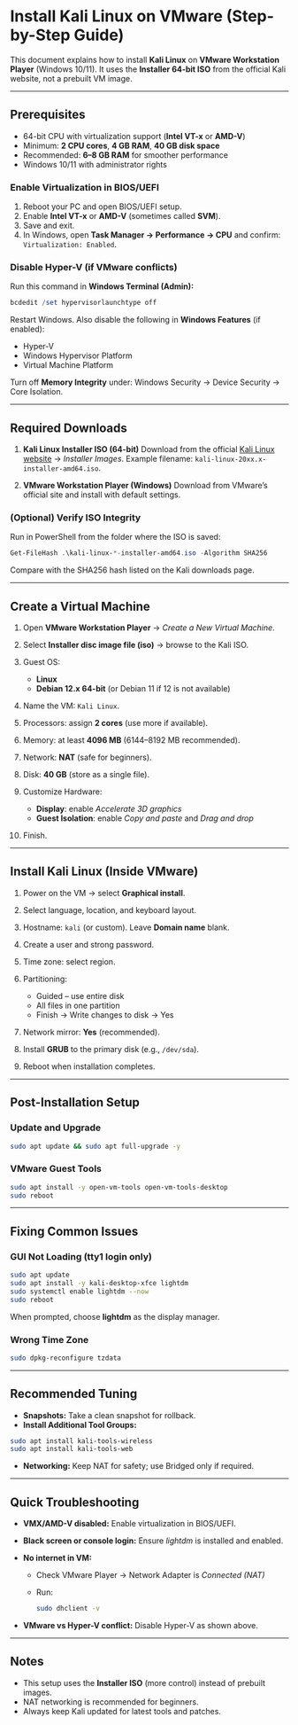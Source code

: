 # Install Kali Linux on VMware (Step-by-Step Guide)

This document explains how to install **Kali Linux** on **VMware Workstation Player** (Windows 10/11).
It uses the **Installer 64-bit ISO** from the official Kali website, not a prebuilt VM image.

---

## Prerequisites

* 64-bit CPU with virtualization support (**Intel VT-x** or **AMD-V**)
* Minimum: **2 CPU cores**, **4 GB RAM**, **40 GB disk space**
* Recommended: **6–8 GB RAM** for smoother performance
* Windows 10/11 with administrator rights

### Enable Virtualization in BIOS/UEFI

1. Reboot your PC and open BIOS/UEFI setup.
2. Enable **Intel VT-x** or **AMD-V** (sometimes called **SVM**).
3. Save and exit.
4. In Windows, open **Task Manager → Performance → CPU** and confirm: `Virtualization: Enabled`.

### Disable Hyper-V (if VMware conflicts)

Run this command in **Windows Terminal (Admin):**

```powershell
bcdedit /set hypervisorlaunchtype off
```

Restart Windows. Also disable the following in **Windows Features** (if enabled):

* Hyper-V
* Windows Hypervisor Platform
* Virtual Machine Platform

Turn off **Memory Integrity** under: Windows Security → Device Security → Core Isolation.

---

## Required Downloads

1. **Kali Linux Installer ISO (64-bit)**
   Download from the official [Kali Linux website](https://www.kali.org/get-kali/) → *Installer Images*.
   Example filename: `kali-linux-20xx.x-installer-amd64.iso`.

2. **VMware Workstation Player (Windows)**
   Download from VMware’s official site and install with default settings.

### (Optional) Verify ISO Integrity

Run in PowerShell from the folder where the ISO is saved:

```powershell
Get-FileHash .\kali-linux-*-installer-amd64.iso -Algorithm SHA256
```

Compare with the SHA256 hash listed on the Kali downloads page.

---

## Create a Virtual Machine

1. Open **VMware Workstation Player** → *Create a New Virtual Machine*.
2. Select **Installer disc image file (iso)** → browse to the Kali ISO.
3. Guest OS:

   * **Linux**
   * **Debian 12.x 64-bit** (or Debian 11 if 12 is not available)
4. Name the VM: `Kali Linux`.
5. Processors: assign **2 cores** (use more if available).
6. Memory: at least **4096 MB** (6144–8192 MB recommended).
7. Network: **NAT** (safe for beginners).
8. Disk: **40 GB** (store as a single file).
9. Customize Hardware:

   * **Display**: enable *Accelerate 3D graphics*
   * **Guest Isolation**: enable *Copy and paste* and *Drag and drop*
10. Finish.

---

## Install Kali Linux (Inside VMware)

1. Power on the VM → select **Graphical install**.
2. Select language, location, and keyboard layout.
3. Hostname: `kali` (or custom). Leave **Domain name** blank.
4. Create a user and strong password.
5. Time zone: select region.
6. Partitioning:

   * Guided – use entire disk
   * All files in one partition
   * Finish → Write changes to disk → Yes
7. Network mirror: **Yes** (recommended).
8. Install **GRUB** to the primary disk (e.g., `/dev/sda`).
9. Reboot when installation completes.

---

## Post-Installation Setup

### Update and Upgrade

```bash
sudo apt update && sudo apt full-upgrade -y
```

### VMware Guest Tools

```bash
sudo apt install -y open-vm-tools open-vm-tools-desktop
sudo reboot
```

---

## Fixing Common Issues

### GUI Not Loading (tty1 login only)

```bash
sudo apt update
sudo apt install -y kali-desktop-xfce lightdm
sudo systemctl enable lightdm --now
sudo reboot
```

When prompted, choose **lightdm** as the display manager.

### Wrong Time Zone

```bash
sudo dpkg-reconfigure tzdata
```

---

## Recommended Tuning

* **Snapshots:** Take a clean snapshot for rollback.
* **Install Additional Tool Groups:**

```bash
sudo apt install kali-tools-wireless
sudo apt install kali-tools-web
```

* **Networking:** Keep NAT for safety; use Bridged only if required.

---

## Quick Troubleshooting

* **VMX/AMD-V disabled:** Enable virtualization in BIOS/UEFI.

* **Black screen or console login:** Ensure *lightdm* is installed and enabled.

* **No internet in VM:**

  * Check VMware Player → Network Adapter is *Connected (NAT)*
  * Run:

    ```bash
    sudo dhclient -v
    ```

* **VMware vs Hyper-V conflict:** Disable Hyper-V as shown above.

---

## Notes

* This setup uses the **Installer ISO** (more control) instead of prebuilt images.
* NAT networking is recommended for beginners.
* Always keep Kali updated for latest tools and patches.

